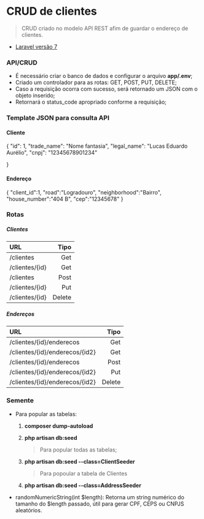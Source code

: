 # CRUD de clientes

> CRUD criado no modelo API REST afim de guardar o endereço de clientes.

- <a href="https://laravel.com/docs/7.x/" target="_blank">Laravel versão 7</a>


### API/CRUD


- É necessário criar o banco de dados e configurar o arquivo **app/.env**;
- Criado um controlador para as rotas: GET, POST, PUT, DELETE;
- Caso a requisição ocorra com sucesso, será retornado um JSON com o objeto inserido;
- Retornará o status_code apropriado conforme a requisição;

### Template JSON para consulta API

#### Cliente


{
  "id": 1,
  "trade_name": "Nome fantasia",
  "legal_name": "Lucas Eduardo Aurélio",
  "cnpj": "12345678901234"

}

#### Endereço


{
	"client_id":1,
	"road":"Logradouro",
	"neighborhood":"Bairro",
	"house_number":"404 B",
	"cep":"12345678"
}

### Rotas

##### Clientes

URL   |  Tipo
:--------- | ------:
/clientes | Get
/clientes/{id} | Get
/clientes | Post
/clientes/{id} | Put
/clientes/{id} | Delete

##### Endereços

URL   |  Tipo
:--------- | ------:
/clientes/{id}/enderecos | Get
/clientes/{id}/enderecos/{id2} | Get
/clientes/{id}/enderecos | Post
/clientes/{id}/enderecos/{id2} | Put
/clientes/{id}/enderecos/{id2} | Delete

### Semente

- Para popular as tabelas:

    1. **composer dump-autoload**
    1. **php artisan db:seed** 

        > Para popular todas as tabelas;

    1. **php artisan db:seed --class=ClientSeeder**

        > Para popoular a tabela de Clientes

    1. **php artisan db:seed --class=AddressSeeder**

	
- randomNumericString(int $length):	
	Retorna um string numérico do tamanho do $length passado, útil para gerar CPF, CEPS ou CNPJS aleatórios.        









